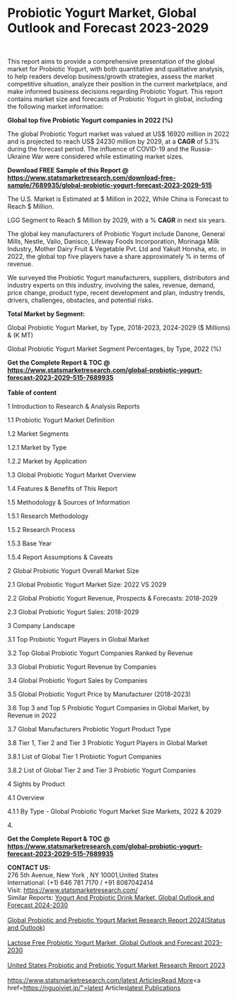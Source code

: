 <h1>Probiotic Yogurt Market, Global Outlook and Forecast 2023-2029</h1><br/><p>This report aims to provide a comprehensive presentation of the global market for Probiotic Yogurt, with both quantitative and qualitative analysis, to help readers develop business/growth strategies, assess the market competitive situation, analyze their position in the current marketplace, and make informed business decisions regarding Probiotic Yogurt. This report contains market size and forecasts of Probiotic Yogurt in global, including the following market information:</p><p><strong>Global top five Probiotic Yogurt companies in 2022 (%)</strong></p><p>The global Probiotic Yogurt market was valued at US$ 16920 million in 2022 and is projected to reach US$ 24230 million by 2029, at a <strong>CAGR</strong> of 5.3% during the forecast period. The influence of COVID-19 and the Russia-Ukraine War were considered while estimating market sizes.</p><p><strong>Download FREE Sample of this Report @ <a href="https://www.statsmarketresearch.com/download-free-sample/7689935/global-probiotic-yogurt-forecast-2023-2029-515">https://www.statsmarketresearch.com/download-free-sample/7689935/global-probiotic-yogurt-forecast-2023-2029-515</a></strong></p><p>The U.S. Market is Estimated at $ Million in 2022, While China is Forecast to Reach $ Million.</p><p>LGG Segment to Reach $ Million by 2029, with a % <strong>CAGR</strong> in next six years.</p><p>The global key manufacturers of Probiotic Yogurt include Danone, General Mills, Nestle, Valio, Danisco, Lifeway Foods Incorporation, Morinaga Milk Industry, Mother Dairy Fruit & Vegetable Pvt. Ltd and Yakult Honsha, etc. in 2022, the global top five players have a share approximately % in terms of revenue.</p><p>We surveyed the Probiotic Yogurt manufacturers, suppliers, distributors and industry experts on this industry, involving the sales, revenue, demand, price change, product type, recent development and plan, industry trends, drivers, challenges, obstacles, and potential risks.</p><p><strong>Total Market by Segment:</strong></p><p>Global Probiotic Yogurt Market, by Type, 2018-2023, 2024-2029 ($ Millions) & (K MT)</p><p>Global Probiotic Yogurt Market Segment Percentages, by Type, 2022 (%)</p><div><b>Get the Complete Report & TOC @ <a href="https://www.statsmarketresearch.com/global-probiotic-yogurt-forecast-2023-2029-515-7689935">https://www.statsmarketresearch.com/global-probiotic-yogurt-forecast-2023-2029-515-7689935</a></b></div><br><b>Table of content</b><p>1 Introduction to Research & Analysis Reports<br />
 
  1.1 Probiotic Yogurt Market Definition<br />
 
  1.2 Market Segments<br />
 
  1.2.1 Market by Type<br />
 
  1.2.2 Market by Application<br />
 
  1.3 Global Probiotic Yogurt Market Overview<br />
 
  1.4 Features & Benefits of This Report<br />
 
  1.5 Methodology & Sources of Information<br />
 
  1.5.1 Research Methodology<br />
 
  1.5.2 Research Process<br />
 
  1.5.3 Base Year<br />
 
  1.5.4 Report Assumptions & Caveats<br />
 
 2 Global Probiotic Yogurt Overall Market Size<br />
 
  2.1 Global Probiotic Yogurt Market Size: 2022 VS 2029<br />
 
  2.2 Global Probiotic Yogurt Revenue, Prospects & Forecasts: 2018-2029<br />
 
  2.3 Global Probiotic Yogurt Sales: 2018-2029<br />
 
 3 Company Landscape<br />
 
  3.1 Top Probiotic Yogurt Players in Global Market<br />
 
  3.2 Top Global Probiotic Yogurt Companies Ranked by Revenue<br />
 
  3.3 Global Probiotic Yogurt Revenue by Companies<br />
 
  3.4 Global Probiotic Yogurt Sales by Companies<br />
 
  3.5 Global Probiotic Yogurt Price by Manufacturer (2018-2023)<br />
 
  3.6 Top 3 and Top 5 Probiotic Yogurt Companies in Global Market, by Revenue in 2022<br />
 
  3.7 Global Manufacturers Probiotic Yogurt Product Type<br />
 
  3.8 Tier 1, Tier 2 and Tier 3 Probiotic Yogurt Players in Global Market<br />
 
  3.8.1 List of Global Tier 1 Probiotic Yogurt Companies<br />
 
  3.8.2 List of Global Tier 2 and Tier 3 Probiotic Yogurt Companies<br />
 
 4 Sights by Product<br />
 
  4.1 Overview<br />
 
  4.1.1 By Type - Global Probiotic Yogurt Market Size Markets, 2022 & 2029<br />
 
  4.<br><div><b>Get the Complete Report & TOC @ <a href="https://www.statsmarketresearch.com/global-probiotic-yogurt-forecast-2023-2029-515-7689935">https://www.statsmarketresearch.com/global-probiotic-yogurt-forecast-2023-2029-515-7689935</a></b></div></p> <b>CONTACT US:</b><br>276 5th Avenue, New York , NY 10001,United States<br>International: (+1) 646 781 7170 / +91 8087042414<br>Visit: <a href="https://www.statsmarketresearch.com/">https://www.statsmarketresearch.com/</a><br>Similar Reports: <a href="https://www.statsmarketresearch.com/global-probiotic-yogurt-forecast-2023-2029-515-7689935">Yogurt And Probiotic Drink Market, Global Outlook and Forecast 2024-2030</a><br/><br/><a href="https://www.statsmarketresearch.com/global-probiotic-yogurt-forecast-2023-2029-515-7689935">Global Probiotic and Prebiotic Yogurt Market Research Report 2024(Status and Outlook)</a><br/><br/><a href="https://www.statsmarketresearch.com/global-probiotic-yogurt-forecast-2023-2029-515-7689935">Lactose Free Probiotic Yogurt Market, Global Outlook and Forecast 2023-2030</a><br/><br/><a href="https://www.statsmarketresearch.com/global-probiotic-yogurt-forecast-2023-2029-515-7689935">United States Probiotic and Prebiotic Yogurt Market Research Report 2023</a><br/><br/><a href="https://gyeongbokgung.com">https://www.statsmarketresearch.com/</a><a href="https://hallyeomaritime.com">latest Articles</a><a href="https://jingwansa.com">Read More</a><a href=https://nguoiviet.jp/">latest Articles</a><a href="https://www.intelmarketresearch.com/">latest Publications</a>